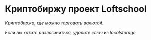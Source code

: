 # Криптобиржу проект Loftschool

_Криптобиржа, где можно торговать валютой._

_Если вы хотите разлогиниться, удалите ключ из localstorage_

